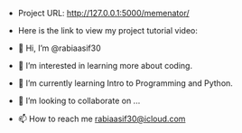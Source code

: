 - Project URL: http://127.0.0.1:5000/memenator/
- Here is the link to view my project tutorial video:

- 👋 Hi, I’m @rabiaasif30
- 👀 I’m interested in learning more about coding. 
- 🌱 I’m currently learning Intro to Programming and Python. 
- 💞️ I’m looking to collaborate on ...
- 📫 How to reach me rabiaasif30@icloud.com

<!---
rabiaasif30/rabiaasif30 is a ✨ special ✨ repository because its `README.md` (this file) appears on your GitHub profile.
You can click the Preview link to take a look at your changes.
--->
